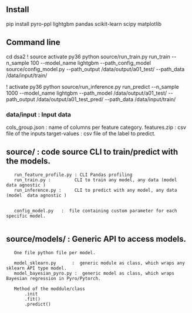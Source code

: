 ## Install


pip install pyro-ppl lightgbm pandas scikit-learn scipy matplotlib



## Command line

cd dsa2
! source activate py36 
python source/run_train.py  run_train   --n_sample 100  --model_name lightgbm  --path_config_model source/config_model.py  --path_output /data/output/a01_test/     --path_data /data/input/train/    


! activate py36 
python source/run_inference.py  run_predict  --n_sample 1000  --model_name lightgbm  --path_model /data/output/a01_test/   --path_output /data/output/a01_test_pred/     --path_data /data/input/train/



### data/input  : Input data
   cols_group.json : name of columns per feature category.
   features.zip : csv file of the inputs
   target-values : csv file of the label to predict.



## source/  : code source CLI to train/predict with the models.
```
   run_feature_profile.py : CLI Pandas profiling
   run_train.py :         CLI to train any model, any data (model  data agnostic )
   run_inference.py :     CLI to predict with any model, any data (model  data agnostic )


   config_model.py   :  file containing custom parameter for each specific model.


```



## source/models/  : Generic API to access models.
```
   One file python file per model.

   model_sklearn.py      :  generic module as class, which wraps any sklearn API type model.
   model_bayesian_pyro.py :  generic model as class, which wraps Bayesian regression in Pyro/Pytorch.

   Method of the moddule/class
       .init
       .fit()
       .predict()


```




